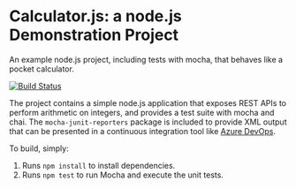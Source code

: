 Calculator.js: a node.js Demonstration Project
==============================================
An example node.js project, including tests with mocha, that behaves like
a pocket calculator.   

[![Build Status](https://dev.azure.com/az400kiru0682/Enabling%20Continuous%20Integration%20with%20Azure%20Pipelines/_apis/build/status/kiru1283.calculator?branchName=master)](https://dev.azure.com/az400kiru0682/Enabling%20Continuous%20Integration%20with%20Azure%20Pipelines/_build/latest?definitionId=7&branchName=master)

The project contains a simple node.js application that exposes REST APIs
to perform arithmetic on integers, and provides a test suite with mocha
and chai.  The `mocha-junit-reporters` package is included to provide XML
output that can be presented in a continuous integration tool like
[Azure DevOps](https://azure.com/devops).

To build, simply:

1. Runs `npm install` to install dependencies.
2. Runs `npm test` to run Mocha and execute the unit tests.

